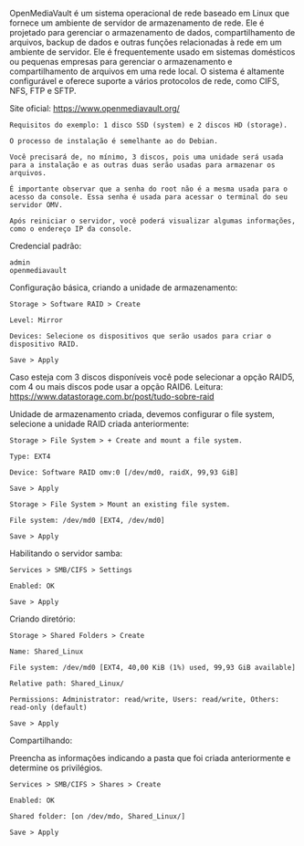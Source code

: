 OpenMediaVault é um sistema operacional de rede baseado em Linux que fornece um ambiente de servidor de armazenamento de rede. Ele é projetado para gerenciar o armazenamento de dados, compartilhamento de arquivos, backup de dados e outras funções relacionadas à rede em um ambiente de servidor. Ele é frequentemente usado em sistemas domésticos ou pequenas empresas para gerenciar o armazenamento e compartilhamento de arquivos em uma rede local. O sistema é altamente configurável e oferece suporte a vários protocolos de rede, como CIFS, NFS, FTP e SFTP. 

Site oficial: https://www.openmediavault.org/

    Requisitos do exemplo: 1 disco SSD (system) e 2 discos HD (storage).

    O processo de instalação é semelhante ao do Debian.
    
    Você precisará de, no mínimo, 3 discos, pois uma unidade será usada para a instalação e as outras duas serão usadas para armazenar os arquivos.

    É importante observar que a senha do root não é a mesma usada para o acesso da console. Essa senha é usada para acessar o terminal do seu servidor OMV.

    Após reiniciar o servidor, você poderá visualizar algumas informações, como o endereço IP da console.

Credencial padrão:

    admin
    openmediavault

Configuração básica, criando a unidade de armazenamento:

    Storage > Software RAID > Create

    Level: Mirror

    Devices: Selecione os dispositivos que serão usados ​​para criar o dispositivo RAID.

    Save > Apply

Caso esteja com 3 discos disponíveis você pode selecionar a opção RAID5, com 4 ou mais discos pode usar a opção RAID6. Leitura: https://www.datastorage.com.br/post/tudo-sobre-raid

Unidade de armazenamento criada, devemos configurar o file system, selecione a unidade RAID criada anteriormente:

    Storage > File System > + Create and mount a file system.

    Type: EXT4

    Device: Software RAID omv:0 [/dev/md0, raidX, 99,93 GiB]
    
    Save > Apply

    Storage > File System > Mount an existing file system.

    File system: /dev/md0 [EXT4, /dev/md0]

    Save > Apply

Habilitando o servidor samba:

    Services > SMB/CIFS > Settings

    Enabled: OK
    
    Save > Apply

Criando diretório:

    Storage > Shared Folders > Create

    Name: Shared_Linux

    File system: /dev/md0 [EXT4, 40,00 KiB (1%) used, 99,93 GiB available]

    Relative path: Shared_Linux/

    Permissions: Administrator: read/write, Users: read/write, Others: read-only (default)

    Save > Apply

Compartilhando:

Preencha as informações indicando a pasta que foi criada anteriormente e determine os privilégios.

    Services > SMB/CIFS > Shares > Create

    Enabled: OK

    Shared folder: [on /dev/mdo, Shared_Linux/]

    Save > Apply